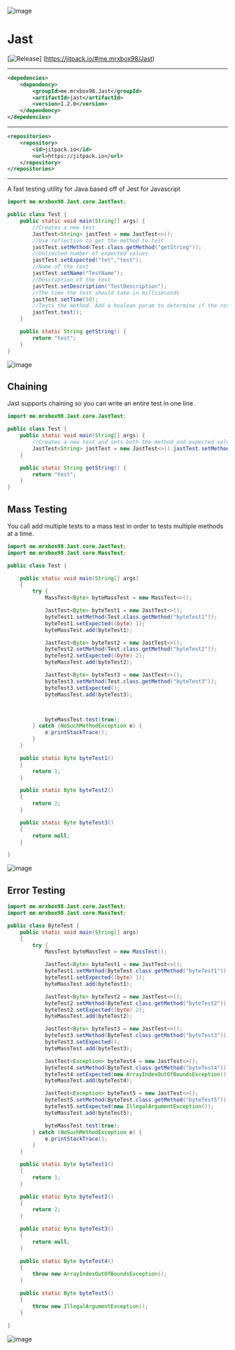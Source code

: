 ![image](https://user-images.githubusercontent.com/29240392/138798545-210a25cb-ad78-41be-a0a3-e3086e1390eb.png) 
# Jast
[![Release](https://jitpack.io/v/me.mrxbox98/Jast.svg)]
(https://jitpack.io/#me.mrxbox98/Jast)
***
```xml
<depedencies>
    <dependency>
        <groupId>me.mrxbox98.Jast</groupId>
        <artifactId>jast</artifactId>
        <version>1.2.0</version>
    </dependency>
</depedencies>
```
***
```xml
<repositories>
    <repository>
        <id>jitpack.io</id>
        <url>https://jitpack.io</url>
    </repository>
</repositories>
```
***
A fast testing utility for Java based off of Jest for Javascript

```java
import me.mrxbox98.Jast.core.JastTest;

public class Test {
    public static void main(String[] args) {
        //Creates a new test
        JastTest<String> jastTest = new JastTest<>();
        //Use reflection to get the method to test
        jastTest.setMethod(Test.class.getMethod("getString"));
        //Unlimited number of expected values
        jastTest.setExpected("tet","test");
        //Name of the test
        jastTest.setName("TestName");
        //Description of the test
        jastTest.setDescription("TestDescription");
        //The time the test should take in milliseconds
        jastTest.setTime(50);
        //Tests the method. Add a boolean param to determine if the results should be printed out
        jastTest.test();
    }

    public static String getString() {
        return "test";
    }
}
```
![image](https://user-images.githubusercontent.com/29240392/138388002-dd7d2d3d-e82f-419b-a635-c235c4869f53.png)

## Chaining
Jast supports chaining so you can write an entire test in one line.
```java
import me.mrxbox98.Jast.core.JastTest;

public class Test {
    public static void main(String[] args) {
        //Creates a new test and sets both the method and expected values in one line
        JastTest<String> jastTest = new JastTest<>().jastTest.setMethod(Test.class.getMethod("getString")).setExpected("tet","test");
    }

    public static String getString() {
        return "test";
    }
}
```

## Mass Testing
You call add multiple tests to a mass test in order to tests multiple methods at a time.
```java
import me.mrxbox98.Jast.core.JastTest;
import me.mrxbox98.Jast.core.MassTest;

public class Test {

    public static void main(String[] args)
    {
        try {
            MassTest<Byte> byteMassTest = new MassTest<>();

            JastTest<Byte> byteTest1 = new JastTest<>();
            byteTest1.setMethod(Test.class.getMethod("byteTest1"));
            byteTest1.setExpected((byte) 1);
            byteMassTest.add(byteTest1);

            JastTest<Byte> byteTest2 = new JastTest<>();
            byteTest2.setMethod(Test.class.getMethod("byteTest2"));
            byteTest2.setExpected((byte) 2);
            byteMassTest.add(byteTest2);

            JastTest<Byte> byteTest3 = new JastTest<>();
            byteTest3.setMethod(Test.class.getMethod("byteTest3"));
            byteTest3.setExpected();
            byteMassTest.add(byteTest3);



            byteMassTest.test(true);
        } catch (NoSuchMethodException e) {
            e.printStackTrace();
        }
    }

    public static Byte byteTest1()
    {
        return 1;
    }

    public static Byte byteTest2()
    {
        return 2;
    }

    public static Byte byteTest3()
    {
        return null;
    }

}
```
![image](https://user-images.githubusercontent.com/29240392/138393589-3d9f2fb6-cd46-48e9-ba6f-68f6271955f3.png)

## Error Testing
```java
import me.mrxbox98.Jast.core.JastTest;
import me.mrxbox98.Jast.core.MassTest;

public class ByteTest {
    public static void main(String[] args)
    {
        try {
            MassTest byteMassTest = new MassTest();

            JastTest<Byte> byteTest1 = new JastTest<>();
            byteTest1.setMethod(ByteTest.class.getMethod("byteTest1"));
            byteTest1.setExpected((byte) 1);
            byteMassTest.add(byteTest1);

            JastTest<Byte> byteTest2 = new JastTest<>();
            byteTest2.setMethod(ByteTest.class.getMethod("byteTest2"));
            byteTest2.setExpected((byte) 2);
            byteMassTest.add(byteTest2);

            JastTest<Byte> byteTest3 = new JastTest<>();
            byteTest3.setMethod(ByteTest.class.getMethod("byteTest3"));
            byteTest3.setExpected();
            byteMassTest.add(byteTest3);

            JastTest<Exception> byteTest4 = new JastTest<>();
            byteTest4.setMethod(ByteTest.class.getMethod("byteTest4"));
            byteTest4.setExpected(new ArrayIndexOutOfBoundsException());
            byteMassTest.add(byteTest4);

            JastTest<Exception> byteTest5 = new JastTest<>();
            byteTest5.setMethod(ByteTest.class.getMethod("byteTest5"));
            byteTest5.setExpected(new IllegalArgumentException());
            byteMassTest.add(byteTest5);

            byteMassTest.test(true);
        } catch (NoSuchMethodException e) {
            e.printStackTrace();
        }
    }

    public static Byte byteTest1()
    {
        return 1;
    }

    public static Byte byteTest2()
    {
        return 2;
    }

    public static Byte byteTest3()
    {
        return null;
    }

    public static Byte byteTest4()
    {
        throw new ArrayIndexOutOfBoundsException();
    }

    public static Byte byteTest5()
    {
        throw new IllegalArgumentException();
    }

}
```
![image](https://user-images.githubusercontent.com/29240392/138796086-16be5c3f-bb79-4ebb-8c29-8dbbab55b27a.png)
